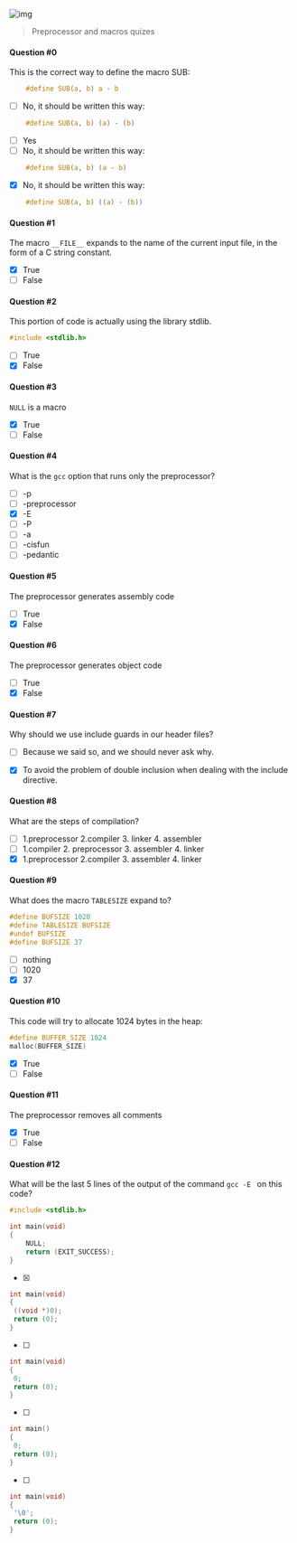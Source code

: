 ![img](https://assets.imaginablefutures.com/media/images/ALX_Logo.max-200x150.png)
> Preprocessor and macros quizes

#### Question #0

This is the correct way to define the macro SUB:
```c
    #define SUB(a, b) a - b
```
* [ ] No, it should be written this way:
```c
    #define SUB(a, b) (a) - (b)
```
* [ ] Yes
* [ ] No, it should be written this way:
```c
    #define SUB(a, b) (a - b)
```
* [X] No, it should be written this way:
```c
    #define SUB(a, b) ((a) - (b))
```

#### Question #1
The macro ```__FILE__``` expands to the name of the current input file, in the form of a C string constant.

* [X] True
* [ ] False

#### Question #2
This portion of code is actually using the library stdlib.
```c
#include <stdlib.h>
```
* [ ] True
* [X] False

#### Question #3
```NULL``` is a macro

* [X] True
* [ ] False

#### Question #4
What is the ```gcc``` option that runs only the preprocessor?

* [ ] -p
* [ ] -preprocessor
* [X] -E
* [ ] -P
* [ ] -a
* [ ] -cisfun
* [ ] -pedantic

#### Question #5
The preprocessor generates assembly code

* [ ] True
* [X] False

#### Question #6
The preprocessor generates object code

* [ ] True
* [X] False

#### Question #7
Why should we use include guards in our header files?

* [ ] Because we said so, and we should never ask why.
* [X] To avoid the problem of double inclusion when dealing with the include directive.


#### Question #8
What are the steps of compilation?

* [ ] 1.preprocessor 2.compiler 3. linker 4. assembler
* [ ] 1.compiler 2. preprocessor 3. assembler 4. linker
* [X] 1.preprocessor 2.compiler 3. assembler 4. linker

#### Question #9
What does the macro ```TABLESIZE``` expand to?
```c
#define BUFSIZE 1020
#define TABLESIZE BUFSIZE
#undef BUFSIZE
#define BUFSIZE 37
```
* [ ] nothing
* [ ] 1020
* [X] 37

#### Question #10
This code will try to allocate 1024 bytes in the heap:
```c
#define BUFFER_SIZE 1024
malloc(BUFFER_SIZE)
```
* [X] True
* [ ] False

#### Question #11
The preprocessor removes all comments

* [X] True
* [ ] False

#### Question #12
What will be the last 5 lines of the output of the command ```gcc -E ``` on this code?
```c
#include <stdlib.h>

int main(void)
{
    NULL;
    return (EXIT_SUCCESS);
}
```
* [X] 
```c
int main(void)
{
 ((void *)0);
 return (0);
}
```

* [ ]
```c
int main(void)
{
 0;
 return (0);
}
```
* [ ]
```c
int main()
{
 0;
 return (0);
}
```
* [ ]
```c
int main(void)
{
 '\0';
 return (0);
}
```